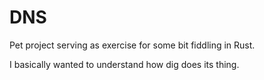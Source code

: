 # DNS

Pet project serving as exercise for some bit fiddling in Rust.

I basically wanted to understand how dig does its thing.

